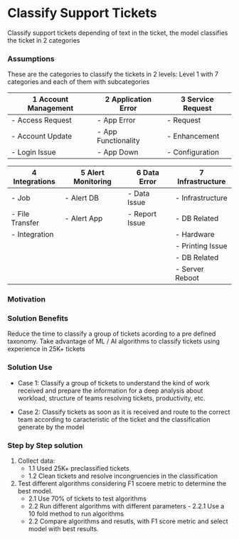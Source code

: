 # Classify Support Tickets 
Classify support tickets depending of text in the ticket, the model classifies the ticket in 2 categories

### Assumptions
These are the categories to classify the tickets in 2 levels: Level 1 with 7 categories and each of them with subcategories

|1 Account Management | 2 Application Error  | 3 Service Request |
|---------------------|----------------------|-------------------|
|  - Access Request   |   - App Error        |   - Request       |
|  - Account Update   |   - App Functionality|  - Enhancement    |
|  - Login Issue      |   - App Down         |   - Configuration |
  

|4 Integrations    | 5 Alert Monitoring  | 6 Data Error      |7 Infrastructure   |
|------------------|---------------------|-------------------|-------------------|
|  - Job           |   - Alert DB        |   - Data Issue    |  - Infrastructure |
|  - File Transfer |   - Alert App       |  - Report Issue   |  - DB Related     |
|  - Integration   |                     |                   |  - Hardware       |
|                  |                     |                   |  - Printing Issue |
|                  |                     |                   |  - DB Related     |
|                  |                     |                   |  - Server Reboot  |

### Motivation
### Solution Benefits
Reduce the time to classify a group of tickets acording to a pre defined taxonomy.
Take advantage of ML / AI algorithms to classify tickets using experience in 25K+ tickets
### Solution Use
- Case 1:
  Classify a group of tickets to understand the kind of work received and prepare the information for a deep analysis about workload, structure of teams resolving tickets, productivity, etc.
  
- Case 2:
  Classify tickets as soon as it is received and route to the correct team according to caracteristic of the ticket and the classification generate by the model
### Step by Step solution
1) Collect data:
    - 1.1 Used 25K+ preclassified tickets
    - 1.2 Clean tickets and resolve incongruencies in the classification
2) Test different algorithms considering F1 scoere metric to determine the best model.
    - 2.1 Use 70% of tickets to test algorithms
    - 2.2 Run different algorithms with different parameters
          - 2.2.1 Use a 10 fold method to run algorithms
    - 2.2 Compare algorithms and resutls, with F1 score metric and select model with best results.
    
